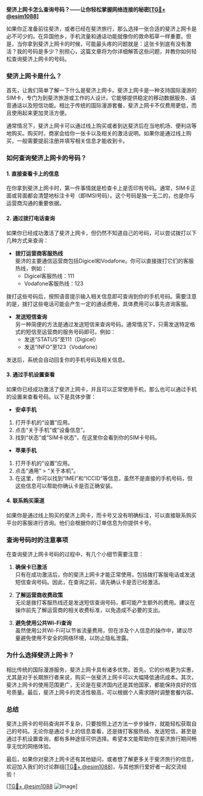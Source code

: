 **斐济上网卡怎么查询号码？——让你轻松掌握网络连接的秘密[[TG💪+ @esim1088](https://t.me/s/esim1088)]**

如果你正准备前往斐济，或者已经在斐济旅行，那么选择一张合适的斐济上网卡是必不可少的。在异国他乡，手机流量和通话功能就像你的救命稻草一样重要。但是，当你拿到斐济上网卡的时候，可能最头疼的问题就是：这张卡到底有没有激活？我的号码是多少？别担心，这篇文章将为你详细解答这些问题，并教你如何轻松查询斐济上网卡的号码。

### 斐济上网卡是什么？

首先，让我们简单了解一下什么是斐济上网卡。斐济上网卡是一种支持国际漫游的SIM卡，专门为到斐济旅游或工作的人设计。它能够提供稳定的移动数据服务、语音通话以及短信功能。相比于传统的国际漫游套餐，斐济上网卡不仅费用更低，而且使用起来更加灵活方便。

通常情况下，斐济上网卡可以通过线上购买或者到达斐济后在当地机场、便利店等地购买。购买时，商家会给你一张卡以及相关的激活说明。如果你是通过线上购买，一般需要提前注册并填写相关信息才能收到卡。

### 如何查询斐济上网卡的号码？

#### 1. **直接查看卡上的信息**
在你拿到斐济上网卡时，第一件事情就是检查卡上是否印有号码。通常，SIM卡正面或背面都会清楚地标注卡号（即IMSI号码）。这个号码是独一无二的，也是你与运营商沟通的重要依据。

#### 2. **通过拨打电话查询**
如果你已经成功激活了斐济上网卡，但仍然不知道自己的号码，可以尝试拨打以下几种方式来查询：

- **拨打运营商客服热线**  
斐济的主要通信运营商包括Digicel和Vodafone。你可以直接拨打它们的客服热线，例如：
  - Digicel客服热线：111
  - Vodafone客服热线：123

拨打这些号码后，按照语音提示输入相关信息即可查询到你的手机号码。需要注意的是，拨打这些电话可能会产生一定的通话费用，具体费用可以事先咨询客服。

- **发送短信查询**  
另一种简便的方法是通过发送短信来查询号码。通常情况下，只需发送特定格式的短信至运营商的服务号码即可。例如：
  - 发送“STATUS”至111（Digicel）
  - 发送“INFO”至123（Vodafone）

发送后，系统会自动回复你的手机号码及相关信息。

#### 3. **通过手机设置查看**
如果你已经成功激活了斐济上网卡，并且可以正常使用手机，那么也可以通过手机的设置来查看号码。以下是具体步骤：

- **安卓手机**  
1. 打开手机的“设置”应用。
2. 点击“关于手机”或“设备信息”。
3. 找到“状态”或“SIM卡状态”，在这里你会看到你的SIM卡号码。

- **苹果手机**  
1. 打开手机的“设置”应用。
2. 点击“通用” > “关于本机”。
3. 在这里，你可以找到“IMEI”和“ICCID”等信息，虽然不是直接的手机号码，但这些信息可以帮助你确认卡是否正确安装。

#### 4. **联系购买渠道**
如果你是通过线上购买的斐济上网卡，而卡号又没有明确标注，可以直接联系购买平台的客服进行咨询。他们会根据你的订单信息为你提供卡号。

### 查询号码时的注意事项

在查询斐济上网卡号码的过程中，有几个小细节需要注意：

1. **确保卡已激活**  
只有在成功激活后，你的斐济上网卡才能正常使用，包括拨打客服电话或发送短信查询号码。因此，在查询之前，请先确认卡是否已经激活。

2. **了解运营商收费政策**  
无论是拨打客服热线还是发送短信查询号码，都可能产生额外的费用。建议在操作前先了解运营商的相关收费标准，以免造成不必要的支出。

3. **避免使用公共Wi-Fi查询**  
虽然使用公共Wi-Fi可以节省流量费用，但在涉及个人信息的操作中，建议尽量避免使用不安全的网络环境，以防止隐私泄露。

### 为什么选择斐济上网卡？

相比传统的国际漫游服务，斐济上网卡具有诸多优势。首先，它的价格更为实惠，尤其是对于长期旅行者来说，购买一张斐济上网卡可以大幅降低通讯成本。其次，斐济上网卡的使用范围更广，无论是在斐济国内还是其他国家，都能保持良好的信号质量。最后，斐济上网卡的灵活性极高，可以根据个人需求随时调整套餐内容。

### 总结

斐济上网卡的号码查询并不复杂，只要按照上述方法一步步操作，就能轻松获取自己的号码。无论你是通过卡上的信息查看，还是拨打客服热线、发送短信，甚至是通过手机设置查询，都有多种途径可供选择。希望本文能帮助你在斐济旅行期间畅享无忧的网络体验。

最后，如果你对斐济上网卡还有其他疑问，或者想了解更多关于斐济旅行的信息，欢迎加入我们的讨论群组[[TG💪+ @esim1088](https://t.me/s/esim1088)]，与其他旅行爱好者一起交流经验！

[[TG💪+ @esim1088](https://t.me/s/esim1088) ![Image](https://i.postimg.cc/4NQfJmqS/Snipaste-2025-05-13-00-14-12.png)]